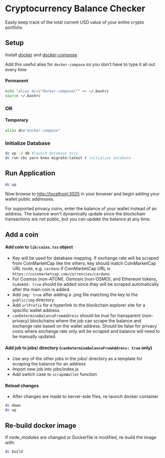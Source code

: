# Cryptocurrency Balance Checker

Easily keep track of the total current USD value of your entire crypto portfolio

## Setup

Install [docker](https://docs.docker.com/get-docker/) and [docker-compose](https://docs.docker.com/compose/install/)

Add this useful alias for `docker-compose` so you don't have to type it all out every time
#### Permanent
```bash
echo "alias dc=\"docker-compose\"" >> ~/.bashrc
source ~/.bashrc
```

### OR
#### Temporary
```bash
alias dc="docker-compose"
```

### Initialize Database


```bash
dc up -d db #launch database only
dc run cbc yarn knex migrate:latest # initialize database
```

## Run Application

```bash
dc up
```

Now browse to [http://localhost:3025](http://localhost:3025) in your browser and begin adding your wallet public addresses.

For supported privacy coins, enter the balance of your wallet instead of an address. The balance won't dynamically update since the blockchain transactions are not public, but you can update the balance at any time.

## Add a coin

#### Add coin to `lib/coins.tsx` object
- Key will be used for database mapping. If exchange rate will be scraped from CoinMarketCap like the others, key should match CoinMarketCap URL route, e.g. `cardano` if CoinMarketCap URL is `https://coinmarketcap.com/currencies/cardano`. 
- For Cosmos (non-ATOM), Osmosis (non-OSMO), and Ethereum tokens, `hideAdd: true` should be added since they will be scraped automatically after the main coin is added.
- Add `img: true` after adding a .png file matching the key to the `public/img` directory.
- Add `urlPrefix` for a hyperlink to the blockchain explorer site for a specific wallet address.
- `canDetermineBalanceFromAddress` should be true for transparent (non-privacy) blockchains where the job can scrape the balance and exchange rate based on the wallet address. Should be false for privacy coins where exchange rate only will be scraped and balance will need to be manually updated.

#### Add job to jobs/ directory (`canDetermineBalanceFromAddress: true` only)

- Use any of the other jobs in the jobs/ directory as a template for scraping the balance for an address
- Import new job into jobs/index.js
- Add switch case to `scrapeWallet` function

#### Reload changes

- After changes are made to server-side files, re-launch docker container

```bash
dc down
dc up
```

## Re-build docker image

If node_modules are changed or Dockerfile is modified, re-build the image with:
```bash
dc build
```
